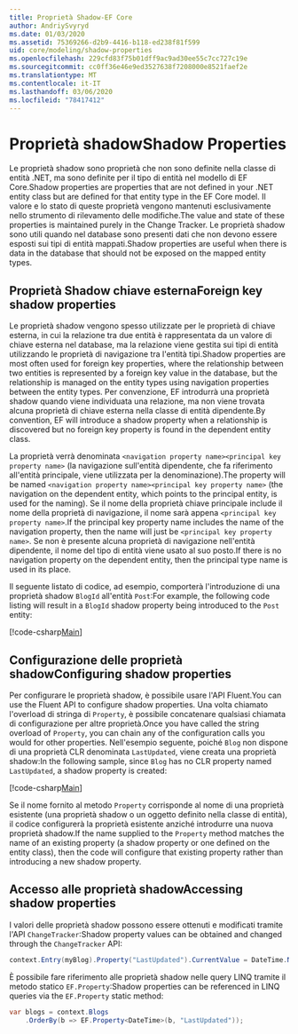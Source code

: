```yaml
---
title: Proprietà Shadow-EF Core
author: AndriySvyryd
ms.date: 01/03/2020
ms.assetid: 75369266-d2b9-4416-b118-ed238f81f599
uid: core/modeling/shadow-properties
ms.openlocfilehash: 229cfd83f75b01dff9ac9ad30ee55c7cc727c19e
ms.sourcegitcommit: cc0ff36e46e9ed3527638f7208000e8521faef2e
ms.translationtype: MT
ms.contentlocale: it-IT
ms.lasthandoff: 03/06/2020
ms.locfileid: "78417412"
---
```

# <a name="shadow-properties"></a><span data-ttu-id="e6b26-102">Proprietà shadow</span><span class="sxs-lookup"><span data-stu-id="e6b26-102">Shadow Properties</span></span>

<span data-ttu-id="e6b26-103">Le proprietà shadow sono proprietà che non sono definite nella classe di entità .NET, ma sono definite per il tipo di entità nel modello di EF Core.</span><span class="sxs-lookup"><span data-stu-id="e6b26-103">Shadow properties are properties that are not defined in your .NET entity class but are defined for that entity type in the EF Core model.</span></span> <span data-ttu-id="e6b26-104">Il valore e lo stato di queste proprietà vengono mantenuti esclusivamente nello strumento di rilevamento delle modifiche.</span><span class="sxs-lookup"><span data-stu-id="e6b26-104">The value and state of these properties is maintained purely in the Change Tracker.</span></span> <span data-ttu-id="e6b26-105">Le proprietà shadow sono utili quando nel database sono presenti dati che non devono essere esposti sui tipi di entità mappati.</span><span class="sxs-lookup"><span data-stu-id="e6b26-105">Shadow properties are useful when there is data in the database that should not be exposed on the mapped entity types.</span></span>

## <a name="foreign-key-shadow-properties"></a><span data-ttu-id="e6b26-106">Proprietà Shadow chiave esterna</span><span class="sxs-lookup"><span data-stu-id="e6b26-106">Foreign key shadow properties</span></span>

<span data-ttu-id="e6b26-107">Le proprietà shadow vengono spesso utilizzate per le proprietà di chiave esterna, in cui la relazione tra due entità è rappresentata da un valore di chiave esterna nel database, ma la relazione viene gestita sui tipi di entità utilizzando le proprietà di navigazione tra l'entità tipi.</span><span class="sxs-lookup"><span data-stu-id="e6b26-107">Shadow properties are most often used for foreign key properties, where the relationship between two entities is represented by a foreign key value in the database, but the relationship is managed on the entity types using navigation properties between the entity types.</span></span> <span data-ttu-id="e6b26-108">Per convenzione, EF introdurrà una proprietà shadow quando viene individuata una relazione, ma non viene trovata alcuna proprietà di chiave esterna nella classe di entità dipendente.</span><span class="sxs-lookup"><span data-stu-id="e6b26-108">By convention, EF will introduce a shadow property when a relationship is discovered but no foreign key property is found in the dependent entity class.</span></span>

<span data-ttu-id="e6b26-109">La proprietà verrà denominata `<navigation property name><principal key property name>` (la navigazione sull'entità dipendente, che fa riferimento all'entità principale, viene utilizzata per la denominazione).</span><span class="sxs-lookup"><span data-stu-id="e6b26-109">The property will be named `<navigation property name><principal key property name>` (the navigation on the dependent entity, which points to the principal entity, is used for the naming).</span></span> <span data-ttu-id="e6b26-110">Se il nome della proprietà chiave principale include il nome della proprietà di navigazione, il nome sarà appena `<principal key property name>`.</span><span class="sxs-lookup"><span data-stu-id="e6b26-110">If the principal key property name includes the name of the navigation property, then the name will just be `<principal key property name>`.</span></span> <span data-ttu-id="e6b26-111">Se non è presente alcuna proprietà di navigazione nell'entità dipendente, il nome del tipo di entità viene usato al suo posto.</span><span class="sxs-lookup"><span data-stu-id="e6b26-111">If there is no navigation property on the dependent entity, then the principal type name is used in its place.</span></span>

<span data-ttu-id="e6b26-112">Il seguente listato di codice, ad esempio, comporterà l'introduzione di una proprietà shadow `BlogId` all'entità `Post`:</span><span class="sxs-lookup"><span data-stu-id="e6b26-112">For example, the following code listing will result in a `BlogId` shadow property being introduced to the `Post` entity:</span></span>

[!code-csharp[Main](../../../samples/core/Modeling/Conventions/ShadowForeignKey.cs?name=Conventions&highlight=21-23)]

## <a name="configuring-shadow-properties"></a><span data-ttu-id="e6b26-113">Configurazione delle proprietà shadow</span><span class="sxs-lookup"><span data-stu-id="e6b26-113">Configuring shadow properties</span></span>

<span data-ttu-id="e6b26-114">Per configurare le proprietà shadow, è possibile usare l'API Fluent.</span><span class="sxs-lookup"><span data-stu-id="e6b26-114">You can use the Fluent API to configure shadow properties.</span></span> <span data-ttu-id="e6b26-115">Una volta chiamato l'overload di stringa di `Property`, è possibile concatenare qualsiasi chiamata di configurazione per altre proprietà.</span><span class="sxs-lookup"><span data-stu-id="e6b26-115">Once you have called the string overload of `Property`, you can chain any of the configuration calls you would for other properties.</span></span> <span data-ttu-id="e6b26-116">Nell'esempio seguente, poiché `Blog` non dispone di una proprietà CLR denominata `LastUpdated`, viene creata una proprietà shadow:</span><span class="sxs-lookup"><span data-stu-id="e6b26-116">In the following sample, since `Blog` has no CLR property named `LastUpdated`, a shadow property is created:</span></span>

[!code-csharp[Main](../../../samples/core/Modeling/FluentAPI/ShadowProperty.cs?name=ShadowProperty&highlight=8)]

<span data-ttu-id="e6b26-117">Se il nome fornito al metodo `Property` corrisponde al nome di una proprietà esistente (una proprietà shadow o un oggetto definito nella classe di entità), il codice configurerà la proprietà esistente anziché introdurre una nuova proprietà shadow.</span><span class="sxs-lookup"><span data-stu-id="e6b26-117">If the name supplied to the `Property` method matches the name of an existing property (a shadow property or one defined on the entity class), then the code will configure that existing property rather than introducing a new shadow property.</span></span>

## <a name="accessing-shadow-properties"></a><span data-ttu-id="e6b26-118">Accesso alle proprietà shadow</span><span class="sxs-lookup"><span data-stu-id="e6b26-118">Accessing shadow properties</span></span>

<span data-ttu-id="e6b26-119">I valori delle proprietà shadow possono essere ottenuti e modificati tramite l'API `ChangeTracker`:</span><span class="sxs-lookup"><span data-stu-id="e6b26-119">Shadow property values can be obtained and changed through the `ChangeTracker` API:</span></span>

``` csharp
context.Entry(myBlog).Property("LastUpdated").CurrentValue = DateTime.Now;
```

<span data-ttu-id="e6b26-120">È possibile fare riferimento alle proprietà shadow nelle query LINQ tramite il metodo statico `EF.Property`:</span><span class="sxs-lookup"><span data-stu-id="e6b26-120">Shadow properties can be referenced in LINQ queries via the `EF.Property` static method:</span></span>

``` csharp
var blogs = context.Blogs
    .OrderBy(b => EF.Property<DateTime>(b, "LastUpdated"));
```
